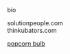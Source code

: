 ---
---
            
bio

solutionpeople.com  
thinkubators.com

[popcorn bulb](/media.html#popcornBulb)

